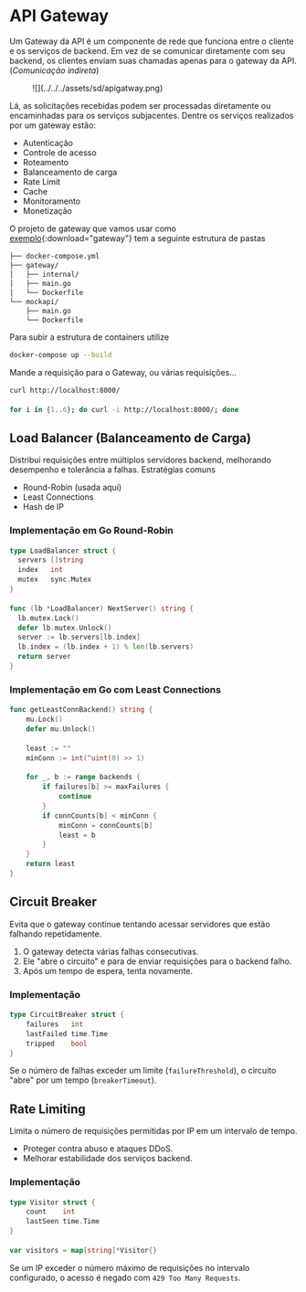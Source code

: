 # API Gateway

Um Gateway da API é um componente de rede que funciona entre o cliente e os serviços de backend.
Em vez de se comunicar diretamente com seu backend, os clientes enviam suas chamadas apenas para o gateway da API. (*Comunicação indireta*)

<figure markdown="span">
  ![](../../../assets/sd/apigatway.png)
</figure>

Lá, as solicitações recebidas podem ser processadas diretamente ou encaminhadas para os serviços subjacentes.
Dentre os serviços realizados por um gateway estão:

- Autenticação
- Controle de acesso
- Roteamento
- Balanceamento de carga
- Rate Limit
- Cache
- Monitoramento
- Monetização

O projeto de gateway que vamos usar como [exemplo](../../static/gateway.zip){:download="gateway"} tem a seguinte estrutura de pastas

```
├── docker-compose.yml
├── gateway/
│   ├── internal/
│   ├── main.go
│   └── Dockerfile
└── mockapi/
    ├── main.go
    └── Dockerfile
```

Para subir a estrutura de containers utilize

```bash
docker-compose up --build
```

Mande a requisição para o Gateway, ou várias requisições...

```bash
curl http://localhost:8000/

for i in {1..6}; do curl -i http://localhost:8000/; done
```

## Load Balancer (Balanceamento de Carga)

Distribui requisições entre múltiplos servidores backend, melhorando desempenho e tolerância a falhas.
Estratégias comuns
- Round-Robin (usada aqui)
- Least Connections
- Hash de IP

### Implementação em Go Round-Robin

```go
type LoadBalancer struct {
  servers []string
  index   int
  mutex   sync.Mutex
}

func (lb *LoadBalancer) NextServer() string {
  lb.mutex.Lock()
  defer lb.mutex.Unlock()
  server := lb.servers[lb.index]
  lb.index = (lb.index + 1) % len(lb.servers)
  return server
}
```


### Implementação em Go com Least Connections
```go
func getLeastConnBackend() string {
	mu.Lock()
	defer mu.Unlock()

	least := ""
	minConn := int(^uint(0) >> 1)

	for _, b := range backends {
		if failures[b] >= maxFailures {
			continue
		}
		if connCounts[b] < minConn {
			minConn = connCounts[b]
			least = b
		}
	}
	return least
}
```

## Circuit Breaker

Evita que o gateway continue tentando acessar servidores que estão falhando repetidamente.

1. O gateway detecta várias falhas consecutivas.
2. Ele "abre o circuito" e para de enviar requisições para o backend falho.
3. Após um tempo de espera, tenta novamente.

### Implementação

```go
type CircuitBreaker struct {
    failures   int
    lastFailed time.Time
    tripped    bool
}
```

Se o número de falhas exceder um limite (`failureThreshold`), o circuito "abre" por um tempo (`breakerTimeout`).

## Rate Limiting

Limita o número de requisições permitidas por IP em um intervalo de tempo.

- Proteger contra abuso e ataques DDoS.
- Melhorar estabilidade dos serviços backend.

### Implementação

```go
type Visitor struct {
    count    int
    lastSeen time.Time
}

var visitors = map[string]*Visitor{}
```

Se um IP exceder o número máximo de requisições no intervalo configurado, o acesso é negado com `429 Too Many Requests`.